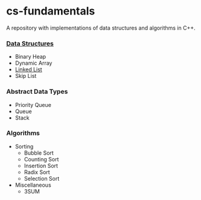 # cs-fundamentals

A repository with implementations of data structures and algorithms in C++.

### [Data Structures](/data-structures)
* Binary Heap
* Dynamic Array
* [Linked List](/data-structures/linked-list)
* Skip List

### Abstract Data Types
* Priority Queue
* Queue
* Stack

### Algorithms
* Sorting
  * Bubble Sort
  * Counting Sort
  * Insertion Sort
  * Radix Sort
  * Selection Sort
* Miscellaneous
  * 3SUM
